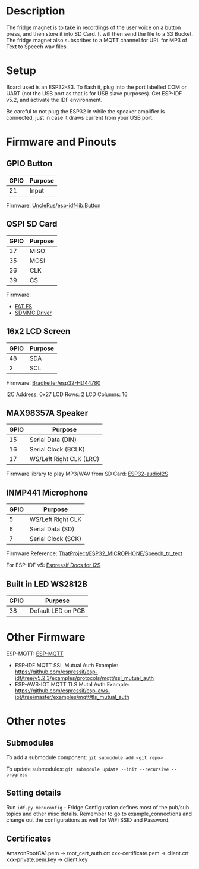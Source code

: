 # Description

The fridge magnet is to take in recordings of the user voice on a button press, and then store it into SD Card. It will then send the file to a S3 Bucket. 
The fridge magnet also subscribes to a MQTT channel for URL for MP3 of Text to Speech wav files.

# Setup 
Board used is an ESP32-S3. To flash it, plug into the port labelled COM or UART (not the USB port as that is for USB slave purposes).
Get ESP-IDF v5.2, and activate the IDF environment.

Be careful to not plug the ESP32 in while the speaker amplifier is connected, just in case it draws current from your USB port.

# Firmware and Pinouts

## GPIO Button

|  GPIO | Purpose |
| --- | --- |
| 21  | Input |

Firmware: [UncleRus/esp-idf-lib:Button](https://github.com/UncleRus/esp-idf-lib/tree/master/components/button)

## QSPI SD Card

|  GPIO | Purpose |
| --- | ---|
| 37  | MISO |
| 35  | MOSI|
| 36  | CLK |
| 39  | CS |

Firmware: 
- [FAT FS](https://docs.espressif.com/projects/esp-idf/en/stable/esp32/api-reference/storage/fatfs.html)
- [SDMMC Driver](https://docs.espressif.com/projects/esp-idf/en/stable/esp32/api-reference/storage/sdmmc.html)


## 16x2 LCD Screen

|  GPIO | Purpose |
| --- | ---|
| 48 | SDA|
| 2  | SCL|

Firmware: [Bradkeifer/esp32-HD44780](https://github.com/bradkeifer/esp32-HD44780/tree/main)

I2C Address: 0x27
LCD Rows: 2
LCD Columns: 16


## MAX98357A Speaker

|  GPIO | Purpose |
| --- | ---|
| 15  | Serial Data (DIN) |
| 16  | Serial Clock (BCLK) |
| 17  | WS/Left Right CLK (LRC) |


Firmware library to play MP3/WAV from SD Card: [ESP32-audioI2S](https://github.com/schreibfaul1/ESP32-audioI2S/tree/master) 

## INMP441 Microphone
|  GPIO | Purpose |
| --- | ---|
| 5  | WS/Left Right CLK|
| 6  | Serial Data (SD) |
| 7  | Serial Clock (SCK) |


Firmware Reference: [ThatProject/ESP32_MICROPHONE/Speech_to_text](https://github.com/0015/ThatProject/blob/master/ESP32_MICROPHONE/ESP32_INMP441_SPEECH_TO_TEXT/ESP32_INMP441_RECORDING_UPLOAD_TO_SERVER/ESP32_INMP441_RECORDING_UPLOAD_TO_SERVER.ino)

For ESP-IDF v5: [Espressif Docs for I2S](https://docs.espressif.com/projects/esp-idf/en/v5.3.1/esp32/api-reference/peripherals/i2s.html)

## Built in LED WS2812B

|  GPIO | Purpose |
| --- | ---|
| 38  | Default LED on PCB|


# Other Firmware
ESP-MQTT: [ESP-MQTT](https://docs.espressif.com/projects/esp-idf/en/v5.3.1/esp32/api-reference/protocols/mqtt.html)
- ESP-IDF MQTT SSL Mutual Auth Example: https://github.com/espressif/esp-idf/tree/v5.2.3/examples/protocols/mqtt/ssl_mutual_auth
- ESP-AWS-IOT MQTT TLS Mutal Auth Example: https://github.com/espressif/esp-aws-iot/tree/master/examples/mqtt/tls_mutual_auth



# Other notes
## Submodules

To add a submodule component:
`git submodule add <git repo>`

To update submodules:
`git submodule update --init --recursive --progress`

## Setting details
Run `idf.py menuconfig` - Fridge Configuration defines most of the pub/sub topics and other misc details.
Remember to go to example_connections and change out the configurations as well for WiFi SSID and Password.

## Certificates
AmazonRootCA1.pem -> root_cert_auth.crt
xxx-certificate.pem -> client.crt
xxx-private.pem.key -> client.key


